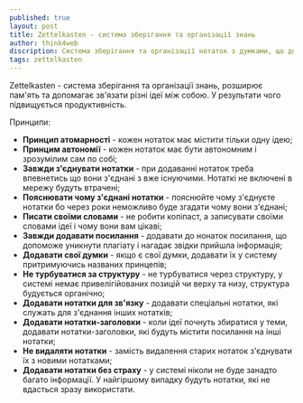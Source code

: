 ```yaml
---
published: true
layout: post
title: Zettelkasten - система зберігання та організації знань 
author: think4web
discription: Система зберігання та організації нотаток з думками, що дозволить підняти продуктивність.
tags: zettelkasten
---
```


Zettelkasten - система зберігання та організації знань, розширює пам'ять та допомагає зв'язати різні ідеї між собою. У результати чого підвищується продуктивність. 

Принципи:
- **Принцип атомарності** - кожен нотаток має містити тільки одну ідею;
- **Принцим автономії** - кожен нотаток має бути автономним і зрозумілим сам по собі;
- **Завжди з'єднувати нотатки** - при додаванні нотаток треба впевнетись що вони з'єднані з вже існуючими. Нотаткі не включені в мережу будуть втрачені;
- **Пояснювати чому з'єднані нотатки** - пояснюйте чому з'єднуєте нотатки бо через роки неможливо буде згадати чому вони з'єднані;
- **Писати своїми словами** - не робити копіпаст, а записувати своїми словами ідеї і чому вони вам цікаві;
- **Завжди додавати посилання** - додавати до нонаток посилання, що допоможе уникнути плагіату і нагадає звідки прийшла інформація;
- **Додавати свої думки** - якщо є свої думки, додавати їх у систему притримуючись названих принцепів;
- **Не турбуватися за структуру** - не турбуватися через структуру, у системі немає привелігійованих позицій чи верху та низу, структура будується органічно;
- **Додавати нотатки для зв'язку** - додавати спеціальні нотатки, які служать для з'єднання інших нотатків;
- **Додавати нотатки-заголовки** - коли ідеї почнуть збиратися у теми, додавати нотатки-заголовки, які будуть містити посилання на інші нотатки;
- **Не видаляти нотатки** - замість видалення старих нотаток з'єднувати їх з новими нотатками;
- **Додавати нотатки без страху** - у системі ніколи не буде занадто багато інформації. У найгіршому випадку будуть нотатки, які не вдасться зразу використати.
